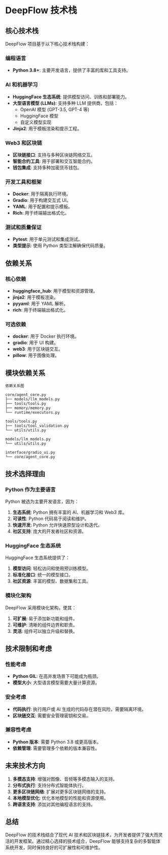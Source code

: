 # DeepFlow 技术栈

## 核心技术栈

DeepFlow 项目基于以下核心技术栈构建：

### 编程语言

- **Python 3.8+**: 主要开发语言，提供了丰富的库和工具支持。

### AI 和机器学习

- **HuggingFace 生态系统**: 提供模型访问、训练和部署能力。
- **大型语言模型 (LLMs)**: 支持多种 LLM 提供商，包括：
  - OpenAI 模型 (GPT-3.5, GPT-4 等)
  - HuggingFace 模型
  - 自定义模型实现
- **Jinja2**: 用于模板渲染和提示工程。

### Web3 和区块链

- **区块链接口**: 支持与多种区块链网络交互。
- **智能合约工具**: 用于部署和交互智能合约。
- **钱包集成**: 支持多种加密货币钱包。

### 开发工具和框架

- **Docker**: 用于隔离执行环境。
- **Gradio**: 用于构建交互式 UI。
- **YAML**: 用于配置和提示模板。
- **Rich**: 用于终端输出格式化。

### 测试和质量保证

- **Pytest**: 用于单元测试和集成测试。
- **类型提示**: 使用 Python 类型注解确保代码质量。

## 依赖关系

### 核心依赖

- **huggingface_hub**: 用于模型和资源管理。
- **jinja2**: 用于模板渲染。
- **pyyaml**: 用于 YAML 解析。
- **rich**: 用于终端输出格式化。

### 可选依赖

- **docker**: 用于 Docker 执行环境。
- **gradio**: 用于 UI 构建。
- **web3**: 用于区块链交互。
- **pillow**: 用于图像处理。

## 模块依赖关系

```
依赖关系图

core/agent_core.py
├── models/llm_models.py
├── tools/tools.py
├── memory/memory.py
└── runtime/executors.py

tools/tools.py
├── tools/tool_validation.py
└── utils/utils.py

models/llm_models.py
└── utils/utils.py

interface/gradio_ui.py
└── core/agent_core.py
```

## 技术选择理由

### Python 作为主要语言

Python 被选为主要开发语言，因为：

1. **生态系统**: Python 拥有丰富的 AI、机器学习和 Web3 库。
2. **可读性**: Python 代码易于阅读和维护。
3. **快速开发**: Python 允许快速原型设计和迭代。
4. **社区支持**: 庞大的开发者社区和资源。

### HuggingFace 生态系统

HuggingFace 生态系统提供了：

1. **模型访问**: 轻松访问和使用预训练模型。
2. **标准化接口**: 统一的模型接口。
3. **社区资源**: 丰富的模型、数据集和工具。

### 模块化架构

DeepFlow 采用模块化架构，使其：

1. **可扩展**: 易于添加新功能和组件。
2. **可维护**: 清晰的组件边界和职责。
3. **灵活**: 组件可以独立升级和替换。

## 技术限制和考虑

### 性能考虑

- **Python GIL**: 在高并发场景下可能成为瓶颈。
- **模型大小**: 大型语言模型需要大量计算资源。

### 安全考虑

- **代码执行**: 执行用户或 AI 生成的代码存在潜在风险，需要隔离环境。
- **区块链交互**: 需要安全管理密钥和交易。

### 兼容性考虑

- **Python 版本**: 需要 Python 3.8 或更高版本。
- **依赖管理**: 需要管理多个依赖的版本兼容性。

## 未来技术方向

1. **多模态支持**: 增强对图像、音频等多模态输入的支持。
2. **分布式执行**: 支持分布式智能体执行。
3. **更多区块链网络**: 扩展对更多区块链网络的支持。
4. **本地模型优化**: 优化本地模型的性能和资源使用。
5. **跨语言支持**: 添加对其他编程语言的支持。

## 总结

DeepFlow 的技术栈结合了现代 AI 技术和区块链技术，为开发者提供了强大而灵活的开发框架。通过精心选择的技术组合，DeepFlow 能够支持复杂的多智能体系统开发，同时保持良好的可扩展性和可维护性。